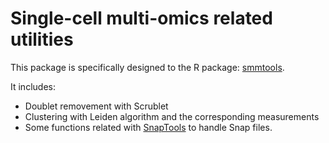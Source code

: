 # Single-cell multi-omics related utilities
This package is specifically designed to the R package: [smmtools](https://github.com/beyondpie/smmtools).

It includes:
- Doublet removement with Scrublet
- Clustering with Leiden algorithm and the corresponding measurements
- Some functions related with [SnapTools](https://github.com/r3fang/SnapTools) to handle Snap files.
